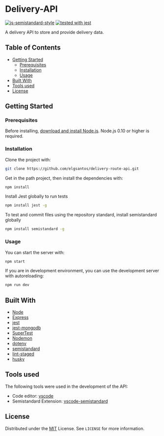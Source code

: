 # Delivery-API
[![js-semistandard-style](https://img.shields.io/badge/code%20style-semistandard-brightgreen.svg?style=flat-square)](https://github.com/standard/semistandard)
[![tested with jest](https://img.shields.io/badge/tested_with-jest-99424f.svg)](https://github.com/facebook/jest)

A delivery API to store and provide delivery data.

## Table of Contents
- [Getting Started](#getting-started)
  * [Prerequisites](#prerequisites)
  * [Installation](#installation)
  * [Usage](#usage)
- [Built With](#built-with)
- [Tools used](#tools-used)
- [License](#license)

## Getting Started

### Prerequisites

Before installing, [download and install Node.js](https://nodejs.org/en/download/).
Node.js 0.10 or higher is required.

### Installation

Clone the project with:

```sh
git clone https://github.com/elgsantos/delivery-route-api.git
```

Get in the path project, then install the dependencies with:

```sh
npm install
```

Install Jest globally to run tests

```sh
npm install jest -g
```

To test and commit files using the repository standard, install semistandard globally

```sh
npm install semistandard -g
```

### Usage

You can start the server with:

```sh
npm start
```

If you are in development environment, you can use the development server with autoreloading:

```sh
npm run dev
```

## Built With

- [Node](https://nodejs.org/en/)
- [Express](https://expressjs.com/pt-br/)
- [jest](https://github.com/facebook/jest)
- [jest-mongodb](https://github.com/shelfio/jest-mongodb)
- [SuperTest](https://github.com/visionmedia/supertest)
- [Nodemon](https://nodemon.io/)
- [dotenv](https://www.npmjs.com/package/dotenv)
- [semistandard](https://github.com/standard/semistandard)
- [lint-staged](https://github.com/okonet/lint-staged)
- [husky](https://github.com/typicode/husky)

## Tools used

The following tools were used in the development of the API:

- Code editor: [vscode](https://marketplace.visualstudio.com/vscode)
- Semistandard Extension: [vscode-semistandard](https://marketplace.visualstudio.com/items?itemName=flet.vscode-semistandard)

## License

Distributed under the [MIT](https://choosealicense.com/licenses/mit/) License. See `LICENSE` for more information.